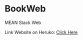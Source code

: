 # BookWeb
 MEAN Stack Web

<p>Link Website on Heruko: <a href="https://angular-eroku.herokuapp.com/">Click Here</a></p>
